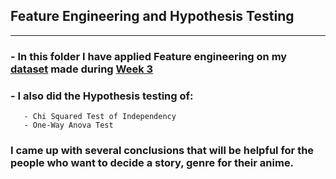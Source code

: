 ## Feature Engineering and Hypothesis Testing 
--- 
### - In this folder I have applied Feature engineering on my [dataset](https://github.com/apeksha235/data_science/blob/main/Week_3/anime_dataset.csv) made during [Week 3](https://github.com/apeksha235/data_science/tree/main/Week_3) 
### - I also did the Hypothesis testing of: 
       - Chi Squared Test of Independency 
       - One-Way Anova Test 
### I came up with several conclusions that will be helpful for the people who want to decide a story, genre for their anime. 
